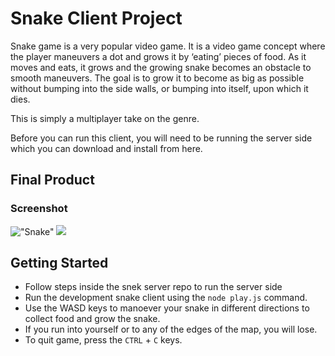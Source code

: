 # Snake Client Project

Snake game is a very popular video game. It is a video game concept where the player maneuvers a dot and grows it by ‘eating’ pieces of food. As it moves and eats, it grows and the growing snake becomes an obstacle to smooth maneuvers. The goal is to grow it to become as big as possible without bumping into the side walls, or bumping into itself, upon which it dies.

This is simply a multiplayer take on the genre.

Before you can run this client, you will need to be running the server side which you can download and install from here. 

## Final Product

### Screenshot

!["Snake"](https://user-images.githubusercontent.com/106930411/188727065-c9a09281-ee69-4b24-96d5-60dd7ba21db5.png)
![](#)


## Getting Started

- Follow steps inside the snek server repo to run the server side
- Run the development snake client using the `node play.js` command.
- Use the WASD keys to manoever your snake in different directions to collect food and grow the snake. 
- If you run into yourself or to any of the edges of the map, you will lose. 
- To quit game, press the `CTRL` + `C` keys. 